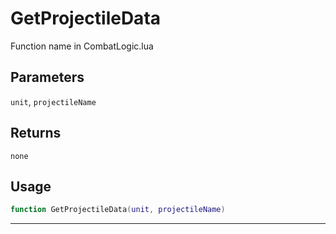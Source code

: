 # GetProjectileData
Function name in CombatLogic.lua
## Parameters
`unit`, `projectileName`
## Returns
`none`
## Usage
```lua
function GetProjectileData(unit, projectileName)
```
---
